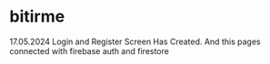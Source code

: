 # bitirme
17.05.2024 Login and Register Screen Has Created. And this pages connected with firebase auth and firestore 


